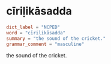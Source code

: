 # cīriḷikāsadda

``` toml
dict_label = "NCPED"
word = "cīriḷikāsadda"
summary = "the sound of the cricket."
grammar_comment = "masculine"
```

the sound of the cricket.

